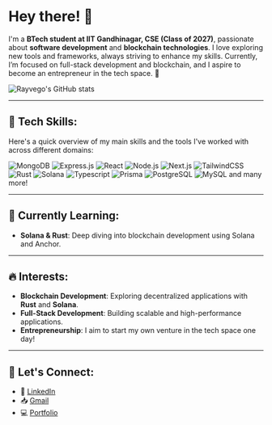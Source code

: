# Hey there! 👋

I'm a **BTech student at IIT Gandhinagar, CSE (Class of 2027)**, passionate about **software development** and **blockchain technologies**. I love exploring new tools and frameworks, always striving to enhance my skills. Currently, I’m focused on full-stack development and blockchain, and I aspire to become an entrepreneur in the tech space. 🚀

![Rayvego's GitHub stats](https://github-readme-stats-pied-one-11.vercel.app/api?username=rayvego&show_icons=true&theme=dracula&hide_title=true&rank_icon=github)

---

## 🚀 Tech Skills:

Here's a quick overview of my main skills and the tools I've worked with across different domains:

![MongoDB](https://img.shields.io/badge/-MongoDB-47A248?logo=mongodb&logoColor=white)
![Express.js](https://img.shields.io/badge/-Express.js-000000?logo=express&logoColor=white)
![React](https://img.shields.io/badge/-React-61DAFB?logo=react&logoColor=white)
![Node.js](https://img.shields.io/badge/-Node.js-339933?logo=node.js&logoColor=white)
![Next.js](https://img.shields.io/badge/-Next.js-000000?logo=next.js&logoColor=white)
![TailwindCSS](https://img.shields.io/badge/-TailwindCSS-06B6D4?logo=tailwindcss&logoColor=white)
![Rust](https://img.shields.io/badge/-Rust-000000?logo=rust&logoColor=white)
![Solana](https://img.shields.io/badge/-Solana-8B72F9?logo=solana&logoColor=white)
![Typescript](https://img.shields.io/badge/-Typescript-3178C6?logo=typescript&logoColor=white)
![Prisma](https://img.shields.io/badge/-Prisma-2D3748?logo=prisma&logoColor=white)
![PostgreSQL](https://img.shields.io/badge/-PostgreSQL-4169E1?logo=postgresql&logoColor=white)
![MySQL](https://img.shields.io/badge/-MySQL-4479A1?logo=mysql&logoColor=white)
and many more!

---

## 🌱 Currently Learning:

- **Solana & Rust**: Deep diving into blockchain development using Solana and Anchor.

---

## 🔥 Interests:
- **Blockchain Development**: Exploring decentralized applications with **Rust** and **Solana**.
- **Full-Stack Development**: Building scalable and high-performance applications.
- **Entrepreneurship**: I aim to start my own venture in the tech space one day!

---

## 💬 Let's Connect:

- 💼 [LinkedIn](https://www.linkedin.com/in/mohit-panchal-18835to5329/)
- 📥 [Gmail](themohit27@gmail.com)
- 💻 [Portfolio](https://rayvego.notion.site/portfolio)
